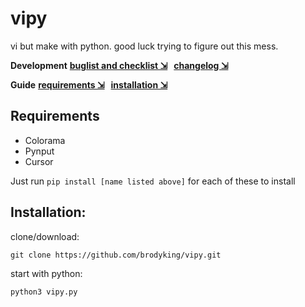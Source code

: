# vipy
vi but make with python. good luck trying to figure out this mess.

**Development**
**[buglist and checklist ⇲](docs/bac.md) &nbsp;  [ changelog ⇲](docs/changelog.md)**

**Guide**
**[requirements ⇲](#requirements) &nbsp; [installation ⇲](#installation)**

</b>

## Requirements
-  Colorama
-  Pynput
-  Cursor
  
Just run ``pip install [name listed above]`` for each of these to install


## Installation:
clone/download:
```
git clone https://github.com/brodyking/vipy.git
```
start with python:
```
python3 vipy.py
```
